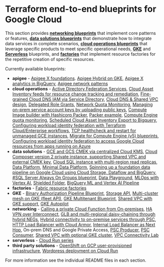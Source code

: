 # Terraform end-to-end blueprints for Google Cloud

This section provides **[networking blueprints](./networking/)** that implement core patterns or features, **[data solutions blueprints](./data-solutions/)** that demonstrate how to integrate data services in complete scenarios, **[cloud operations blueprints](./cloud-operations/)** that leverage specific products to meet specific operational needs, **[GKE](./gke/)** and **[Serverless](./serverless/)** blueprints, and **[factories](./factories/)** that implement resource factories for the repetitive creation of specific resources.

Currently available blueprints:

- **apigee** - [Apigee X foundations](./apigee/apigee-x-foundations/). [Apigee Hybrid on GKE](./apigee/hybrid-gke/), [Apigee X analytics in BigQuery](./apigee/bigquery-analytics), [Apigee network patterns](./apigee/network-patterns/)
- **cloud operations** - [Active Directory Federation Services](./cloud-operations/adfs), [Cloud Asset Inventory feeds for resource change tracking and remediation](./cloud-operations/asset-inventory-feed-remediation), [Fine-grained Cloud DNS IAM via Service Directory](./cloud-operations/dns-fine-grained-iam), [Cloud DNS & Shared VPC design](./cloud-operations/dns-shared-vpc), [Delegated Role Grants](./cloud-operations/iam-delegated-role-grants), [Network Quota Monitoring](./cloud-operations/network-quota-monitoring), [Managing on-prem service account keys by uploading public keys](./cloud-operations/onprem-sa-key-management), [Compute Image builder with Hashicorp Packer](./cloud-operations/packer-image-builder), [Packer example](./cloud-operations/packer-image-builder/packer), [Compute Engine quota monitoring](./cloud-operations/compute-quota-monitoring), [Scheduled Cloud Asset Inventory Export to Bigquery](./cloud-operations/scheduled-asset-inventory-export-bq), [Configuring workload identity federation with Terraform Cloud/Enterprise workflows](./cloud-operations/terraform-cloud-dynamic-credentials), [TCP healthcheck and restart for unmanaged GCE instances](./cloud-operations/unmanaged-instances-healthcheck), [Migrate for Compute Engine (v5) blueprints](./cloud-operations/vm-migration), [Configuring workload identity federation to access Google Cloud resources from apps running on Azure](./cloud-operations/workload-identity-federation)
- **data solutions** - [GCE and GCS CMEK via centralized Cloud KMS](./data-solutions/cmek-via-centralized-kms), [Cloud Composer version 2 private instance, supporting Shared VPC and external CMEK key](./data-solutions/composer-2), [Cloud SQL instance with multi-region read replicas](./data-solutions/cloudsql-multiregion), [Data Platform](./data-solutions/data-platform-foundations), [Minimal Data Platform](./data-solutions/data-platform-minimal), [Spinning up a foundation data pipeline on Google Cloud using Cloud Storage, Dataflow and BigQuery](./data-solutions/gcs-to-bq-with-least-privileges), [#SQL Server Always On Groups blueprint](./data-solutions/sqlserver-alwayson), [Data Playground](./data-solutions/data-playground), [MLOps with Vertex AI](./data-solutions/vertex-mlops), [Shielded Folder](./data-solutions/shielded-folder), [BigQuery ML and Vertex AI Pipeline](./data-solutions/bq-ml)
- **factories** - [Fabric resource factories](./factories)
- **GKE** - [Binary Authorization Pipeline Blueprint](./gke/binauthz), [Storage API](./gke/binauthz/image), [Multi-cluster mesh on GKE (fleet API)](./gke/multi-cluster-mesh-gke-fleet-api), [GKE Multitenant Blueprint](./gke/multitenant-fleet), [Shared VPC with GKE support](./networking/shared-vpc-gke/), [GKE Autopilot](./gke/autopilot)
- **networking** - [Calling a private Cloud Function from On-premises](./networking/private-cloud-function-from-onprem), [HA VPN over Interconnect](./networking/ha-vpn-over-interconnect/), [GLB and multi-regional daisy-chaining through hybrid NEGs](./networking/glb-hybrid-neg-internal), [Hybrid connectivity to on-premise services through PSC](./networking/psc-hybrid), [HTTP Load Balancer with Cloud Armor](./networking/glb-and-armor), [Internal Load Balancer as Next Hop](./networking/ilb-next-hop), On-prem DNS and Google Private Access,  [PSC Producer](./networking/psc-hybrid/psc-producer), [PSC Consumer](./networking/psc-hybrid/psc-consumer), [Shared VPC with optional GKE cluster](./networking/shared-vpc-gke), [VPC Connectivity Lab](./networking/vpc-connectivity-lab/)
- **serverless** - [Cloud Run series](./serverless/cloud-run-explore)
- **third party solutions** - [OpenShift on GCP user-provisioned infrastructure](./third-party-solutions/openshift), [Wordpress deployment on Cloud Run](./third-party-solutions/wordpress/cloudrun)

For more information see the individual README files in each section.
